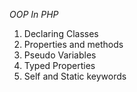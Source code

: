 *OOP In PHP*

1. Declaring Classes
2. Properties and methods
3. Pseudo Variables
4. Typed Properties
5. Self and Static keywords
